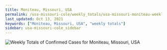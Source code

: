 ```yaml
---
title: Moniteau, Missouri, USA
permalink: /usa-missouri-cole/weekly_totals/usa-missouri-moniteau-weekly_totals.html
last_updated: Oct 13, 2021
keywords: ["Moniteau, Missouri, USA", "weekly totals"]
sidebar: usa-missouri-cole_sidebar
---
```


![Weekly Totals of Confirmed Cases for Moniteau, Missouri, USA](/covid_tracker/images/graphs/usa-missouri-moniteau-weekly_totals_graph.png)
